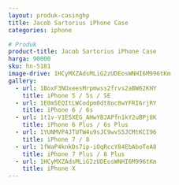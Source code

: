 ```yaml
---
layout: produk-casinghp
title: Jacob Sartorius iPhone Case
categories: iphone

# Produk
product-title: Jacob Sartorius iPhone Case
harga: 90000
sku: hn-5181
image-drive: 1HCyMXZAdsMLiG2zUDEosWNHI6M996tKm
gallery:
  - url: 1BoxF3NOxeesMrpmwss2frvs2aBW62KHY
    title: iPhone 5 / 5s / SE
  - url: 1E0m5EQItLWCedpm0dt8oc8wYFRI6rjRY
    title: iPhone 6 / 6s
  - url: 1t1v-V1E5XEG_AHwYBJAPfn1kY2uBPj8K
    title: iPhone 6 Plus / 6s Plus
  - url: 1YUNMVP4JTUTW4u9sJC9wvS5JCMtKCI96
    title: iPhone 7 / 8
  - url: 1fWaP4knkDs7ip-iOqRccY84EbAboTeA8
    title: iPhone 7 Plus / 8 Plus
  - url: 1HCyMXZAdsMLiG2zUDEosWNHI6M996tKm
    title: iPhone X
---
```

